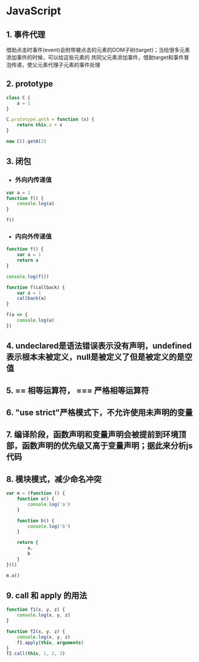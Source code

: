 # JavaScript

## 1. 事件代理

借助点击时事件(event)会附带被点击的元素的DOM子树(target)；当给很多元素添加事件的时候，可以给这些元素的
共同父元素添加事件，借助target和事件冒泡传递，使父元素代理子元素的事件处理

## 2. prototype

```javascript
class C {
    a = 1
}

C.prototype.getA = function (x) {
    return this.a + x
}

new C().getA(2)
```

## 3. 闭包

- ### 外向内传递值
  
```javascript
var a = 1
function f() {
    console.log(a)
}

f()
```

- ### 内向外传递值

```javascript
function f() {
    var a = 1
    return a
}

console.log(f())
```

```javascript
function f(callback) {
    var a = 1
    callback(a)
}

f(a => {
    console.log(a)
})
```

## 4. undeclared是语法错误表示没有声明，undefined表示根本未被定义，null是被定义了但是被定义的是空值

## 5. == 相等运算符， === 严格相等运算符

## 6. "use strict"严格模式下，不允许使用未声明的变量

## 7. 编译阶段，函数声明和变量声明会被提前到环境顶部，函数声明的优先级又高于变量声明；据此来分析js代码

## 8. 模块模式，减少命名冲突

```javascript
var m = (function () {
    function a() {
        console.log('a')
    }

    function b() {
        console.log('b')
    }

    return {
        a,
        b
    }
})()

m.a()
```

## 9. call 和 apply 的用法

```javascript
function f1(x, y, z) {
    console.log(x, y, z)
}

function f2(x, y, z) {
    console.log(x, y, z)
    f1.apply(this, arguments)
}
f2.call(this, 1, 2, 3)
```
